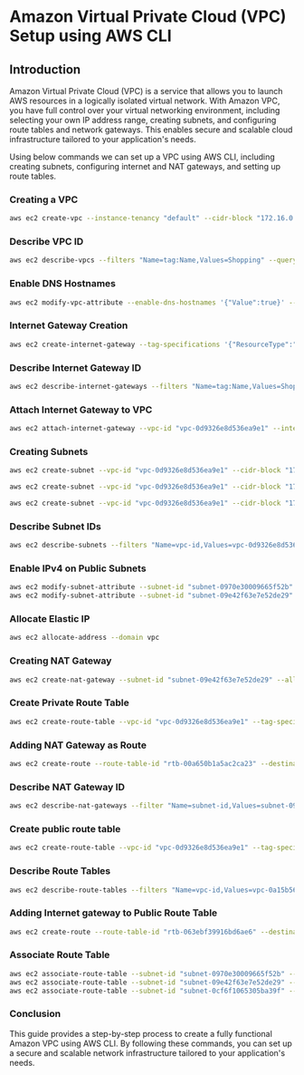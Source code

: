# Amazon Virtual Private Cloud (VPC) Setup using AWS CLI

## Introduction
Amazon Virtual Private Cloud (VPC) is a service that allows you to launch AWS resources in a logically isolated virtual network. With Amazon VPC, you have full control over your virtual networking environment, including selecting your own IP address range, creating subnets, and configuring route tables and network gateways. This enables secure and scalable cloud infrastructure tailored to your application's needs.

Using below commands we can set up a VPC using AWS CLI, including creating subnets, configuring internet and NAT gateways, and setting up route tables.

### Creating a VPC
```sh
aws ec2 create-vpc --instance-tenancy "default" --cidr-block "172.16.0.0/16" --tag-specifications '{"ResourceType":"vpc","Tags":[{"Key":"Name","Value":"Shopping"}]}' 
```
### Describe VPC ID
```sh
aws ec2 describe-vpcs --filters "Name=tag:Name,Values=Shopping" --query "Vpcs[*].VpcId" --output text
```
### Enable DNS Hostnames
```sh
aws ec2 modify-vpc-attribute --enable-dns-hostnames '{"Value":true}' --vpc-id "vpc-0d9326e8d536ea9e1" 
```
### Internet Gateway Creation
```sh
aws ec2 create-internet-gateway --tag-specifications '{"ResourceType":"internet-gateway","Tags":[{"Key":"Name","Value":"Shopping-igw"}]}'  
```
### Describe Internet Gateway ID
```sh
aws ec2 describe-internet-gateways --filters "Name=tag:Name,Values=Shopping-igw" --query "InternetGateways[*].InternetGatewayId" --output text
```
### Attach Internet Gateway to VPC
```sh
aws ec2 attach-internet-gateway --vpc-id "vpc-0d9326e8d536ea9e1" --internet-gateway-id "igw-0303d6e9933e0f81e"  
```
### Creating Subnets
```sh
aws ec2 create-subnet --vpc-id "vpc-0d9326e8d536ea9e1" --cidr-block "172.16.0.0/18" --availability-zone-id "aps1-az1" --tag-specifications '{"ResourceType":"subnet","Tags":[{"Key":"Name","Value":"public-subnet1"}]}' 

aws ec2 create-subnet --vpc-id "vpc-0d9326e8d536ea9e1" --cidr-block "172.16.64.0/18" --availability-zone-id "aps1-az3" --tag-specifications '{"ResourceType":"subnet","Tags":[{"Key":"Name","Value":"public-subnet2"}]}' 

aws ec2 create-subnet --vpc-id "vpc-0d9326e8d536ea9e1" --cidr-block "172.16.128.0/18" --availability-zone-id "aps1-az2" --tag-specifications '{"ResourceType":"subnet","Tags":[{"Key":"Name","Value":"private-subnet1"}]}' "  
```
### Describe Subnet IDs
```sh
aws ec2 describe-subnets --filters "Name=vpc-id,Values=vpc-0d9326e8d536ea9e1" --query "Subnets[*].{Name:Tags[?Key=='Name']|[0].Value, ID:SubnetId}" 
```
### Enable IPv4 on Public Subnets
```sh
aws ec2 modify-subnet-attribute --subnet-id "subnet-0970e30009665f52b" --map-public-ip-on-launch '{"Value":true}' 
aws ec2 modify-subnet-attribute --subnet-id "subnet-09e42f63e7e52de29" --map-public-ip-on-launch '{"Value":true}'  
```
### Allocate Elastic IP
```sh
aws ec2 allocate-address --domain vpc  
```
### Creating NAT Gateway
```sh
aws ec2 create-nat-gateway --subnet-id "subnet-09e42f63e7e52de29" --allocation-id "eipalloc-0fd7bdfbe327b3a9f" --tag-specifications '{"ResourceType":"natgateway","Tags":[{"Key":"Name","Value":"shopping-nat"}]}' 
```
### Create Private Route Table
```sh
aws ec2 create-route-table --vpc-id "vpc-0d9326e8d536ea9e1" --tag-specifications '{"ResourceType":"route-table","Tags":[{"Key":"Name","Value":"shopping-private"}]}' 
```
### Adding NAT Gateway as Route
```sh
aws ec2 create-route --route-table-id "rtb-00a650b1a5ac2ca23" --destination-cidr-block "0.0.0.0/0" --nat-gateway-id "nat-02f28ece425300a2f" 
```
### Describe NAT Gateway ID
```sh
aws ec2 describe-nat-gateways --filter "Name=subnet-id,Values=subnet-0970e30009665f52b" --query "NatGateways[*].NatGatewayId" --output text
```
### Create public route table
```sh
aws ec2 create-route-table --vpc-id "vpc-0d9326e8d536ea9e1" --tag-specifications '{"ResourceType":"route-table","Tags":[{"Key":"Name","Value":"shopping-public"}]}'  
```
### Describe Route Tables
```sh
aws ec2 describe-route-tables --filters "Name=vpc-id,Values=vpc-0a15b56e8bbd369cc" --query "RouteTables[*].{Name:Tags[?Key=='Name']|[0].Value, ID:RouteTableId}" 
```
### Adding Internet gateway to Public Route Table
```sh
aws ec2 create-route --route-table-id "rtb-063ebf39916bd6ae6" --destination-cidr-block "0.0.0.0/0" --gateway-id "igw-0303d6e9933e0f81e" 
```
### Associate Route Table
```sh
aws ec2 associate-route-table --subnet-id "subnet-0970e30009665f52b" --route-table-id "rtb-063ebf39916bd6ae6"
aws ec2 associate-route-table --subnet-id "subnet-09e42f63e7e52de29" --route-table-id "rtb-063ebf39916bd6ae6"
aws ec2 associate-route-table --subnet-id "subnet-0cf6f1065305ba39f" --route-table-id "rtb-00a650b1a5ac2ca23"
```
### Conclusion
This guide provides a step-by-step process to create a fully functional Amazon VPC using AWS CLI. By following these commands, you can set up a secure and scalable network infrastructure tailored to your application's needs.
